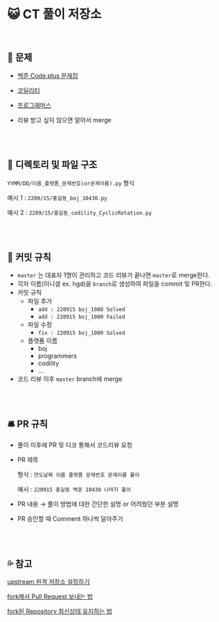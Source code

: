 # :smiley_cat: **CT 풀이 저장소**

<br>

## 📘 문제

- [백준 Code.plus 문제집](https://www.acmicpc.net/workbook/codeplus)

- [코딜리티](https://app.codility.com/programmers/lessons/1-iterations/)

- [프로그래머스](https://school.programmers.co.kr/learn/challenges?tab=algorithm_practice_kit)

- 리뷰 받고 싶지 않으면 알아서 merge

<br>

<br>

## 📁 디렉토리 및 파일 구조

`YYMM/DD/이름_플랫폼_문제번호(or문제이름).py` 형식

예시 1 : `2209/15/홍길동_boj_10430.py`

예시 2 : `2209/15/홍길동_codility_CyclicRotation.py`

<br>

<br>

## 📸 커밋 규칙

- `master` 는 대표자 1명이 관리하고 코드 리뷰가 끝나면 `master`로 merge한다.
- 각자 이름(이니셜 ex. hgd)을 `branch`로 생성하여 파일을 commit 및 PR한다.
- 커밋 규칙
    - 파일 추가
        - `add : 220915 boj_1000 Solved`
        - `add : 220915 boj_1000 Failed`
    - 파일 수정
        - `fix : 220915 boj_1000 Solved`
    - 플랫폼 이름
        - boj
        - programmers
        - codility
        - ...
- 코드 리뷰 이후 `master` branch에 merge

<br>

<br>

## 🛎️ PR 규칙

- 풀이 이후에 PR 및 디코 통해서 코드리뷰 요청

- PR 제목

  형식  : `연도날짜 이름 플랫폼 문제번호 문제이름 풀이`
  
  예시  : `220915 홍길동 백준 10430 나머지 풀이`

- PR 내용 → 풀이 방법에 대한 간단한 설명 or 어려웠던 부분 설명

- PR 승인할 때 Comment 하나씩 달아주기

<br>

<br>

## 💦 참고

[upstream 원격 저장소 설정하기](https://nochoco-lee.tistory.com/6)

[fork해서 Pull Request 보내는 법](https://wayhome25.github.io/git/2017/07/08/git-first-pull-request-story/)

[fork된 Repository 최신상태 유지하는 법](https://jybaek.tistory.com/775)
